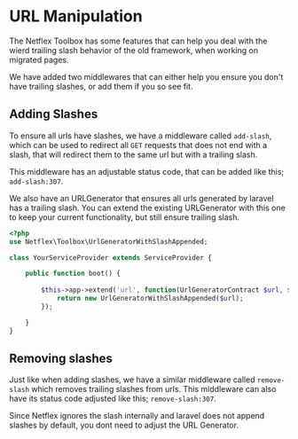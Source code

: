 # URL Manipulation

The Netflex Toolbox has some features that can help you deal with the wierd trailing slash behavior of the old
framework,
when working on migrated pages.

We have added two middlewares that can either help you ensure you don't have trailing slashes, or add them if you so see
fit.

## Adding Slashes

To ensure all urls have slashes, we have a middleware called `add-slash`, which can be used to redirect
all `GET` requests that does not end with a slash, that will redirect them to the same url but with a trailing slash.

This middleware has an adjustable status code, that can be added like this; `add-slash:307`.

We also have an URLGenerator that ensures all urls generated by laravel has a trailing slash.
You can extend the existing URLGenerator with this one to keep your current functionality, but still ensure trailing
slash.

```PHP
<?php
use Netflex\Toolbox\UrlGeneratorWithSlashAppended;

class YourServiceProvider extends ServiceProvider {

    public function boot() {
        
        $this->app->extend('url', function(UrlGeneratorContract $url, $app) {
            return new UrlGeneratorWithSlashAppended($url);
        });

    }
}
```

## Removing slashes

Just like when adding slashes, we have a similar middleware called `remove-slash` which removes trailing slashes from
urls. This middleware can also have its status code adjusted like this; `remove-slash:307`.

Since Netflex ignores the slash internally and laravel does not append slashes by default, you dont need to
adjust the URL Generator.


<seealso>
<category ref="nf">
</category>
</seealso>
